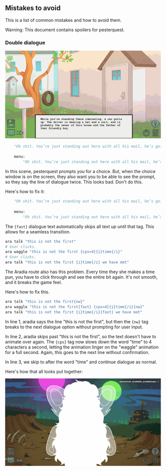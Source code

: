 ## Mistakes to avoid

This is a list of common mistakes and how to avoid them.

Warning: This document contains spoilers for pesterquest.



### Double dialogue

![pq_bad_choice](assets/pq_bad_choice.gif)



```python
    "Oh shit. You’re just standing out here with all his mail, he’s going to think you’re trying to rob the place."

    menu:
        "Oh shit. You’re just standing out here with all his mail, he’s going to think you’re trying to rob the place."
```



In this scene, pesterquest prompts you for a choice. But, when the choice window is on the screen, they also want you to be able to see the prompt, so they say the line of dialogue twice. This looks bad. Don't do this.

Here's how to fix it:

```python
    "Oh shit. You’re just standing out here with all his mail, he’s going to think you’re trying to rob the place."

    menu:
        "Oh shit. You’re just standing out here with all his mail, he’s going to think you’re trying to rob the place.{fast}"
```

The `{fast}` dialogue text automatically skips all text *up until* that tag. This allows for a seamless transition.



```python
ara talk "this is not the first"
# User clicks.
ara waggle "this is not the first {cps=4}{i}time{/i}"
# User clicks.
ara talk "this is not the first {i}time{/i} we have met"
```

The Aradia route also has this problem. Every time they she makes a time pun, you have to click through and see the entire bit again. It's not smooth, and it breaks the game feel.

Here's how to fix this.

```python
ara talk "this is not the first{nw}"
ara waggle "this is not the first{fast} {cps=4}{i}time{/i}{nw}"
ara talk "this is not the first {i}time{/i}{fast} we have met"
```

In line 1, aradia says the line "this is not the first", but then the `{nw}` tag breaks to the next dialogue option without prompting for user input.

In line 2, aradia skips past "this is not the first", so the text doesn't have to animate over again. The `{cps}` tag now slows down the word "time" to 4 characters a second, letting the animation linger on the "waggle" animation for a full second. Again, this goes to the next line without confirmation.

In line 3, we skip to after the word "time" and continue dialogue as normal.

Here's how that all looks put together:

![pq_bad_textfix](assets/pq_bad_textfix.gif)

